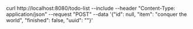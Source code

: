 curl http://localhost:8080/todo-list \--include \--header "Content-Type: application/json" \--request "POST" \--data '{"id": null, "item": "conquer the world", "finished": false, "uuid": ""}'
